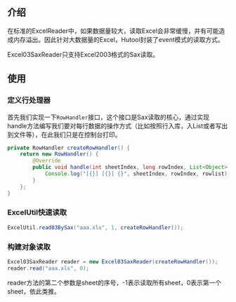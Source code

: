 ## 介绍
在标准的ExcelReader中，如果数据量较大，读取Excel会非常缓慢，并有可能造成内存溢出。因此针对大数据量的Excel，Hutool封装了event模式的读取方式。

Excel03SaxReader只支持Excel2003格式的Sax读取。

## 使用

### 定义行处理器

首先我们实现一下`RowHandler`接口，这个接口是Sax读取的核心，通过实现handle方法编写我们要对每行数据的操作方式（比如按照行入库，入List或者写出到文件等），在此我们只是在控制台打印。

```java
private RowHandler createRowHandler() {
	return new RowHandler() {
		@Override
		public void handle(int sheetIndex, long rowIndex, List<Object> rowlist) {
			Console.log("[{}] [{}] {}", sheetIndex, rowIndex, rowlist);
		}
	};
}
```

### ExcelUtil快速读取

```java
ExcelUtil.read03BySax("aaa.xls", 1, createRowHandler());
```

### 构建对象读取
```java
Excel03SaxReader reader = new Excel03SaxReader(createRowHandler());
reader.read("aaa.xls", 0);
```

reader方法的第二个参数是sheet的序号，-1表示读取所有sheet，0表示第一个sheet，依此类推。